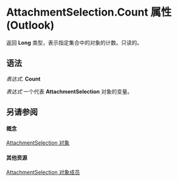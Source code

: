 
# AttachmentSelection.Count 属性 (Outlook)

返回 **Long** 类型，表示指定集合中的对象的计数。只读的。


## 语法

 _表达式_. **Count**

 _表达式_ 一个代表 **AttachmentSelection** 对象的变量。


## 另请参阅


#### 概念


[AttachmentSelection 对象](398cf106-a904-9048-e627-e47aaadf1105.md)
#### 其他资源


[AttachmentSelection 对象成员](98212826-8a87-665c-2a38-e232974b904b.md)